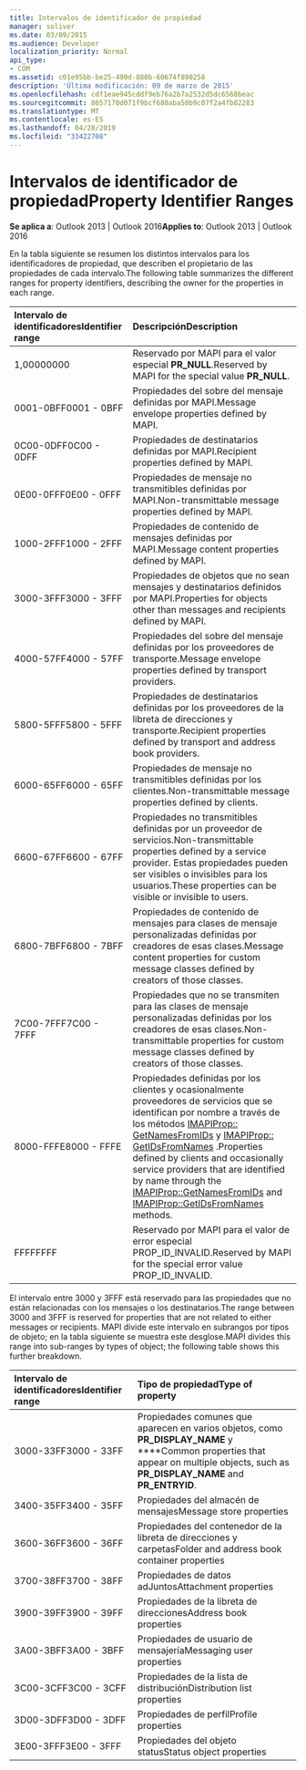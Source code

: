 ```yaml
---
title: Intervalos de identificador de propiedad
manager: soliver
ms.date: 03/09/2015
ms.audience: Developer
localization_priority: Normal
api_type:
- COM
ms.assetid: c01e95bb-be25-490d-880b-60674f890258
description: 'Última modificación: 09 de marzo de 2015'
ms.openlocfilehash: cdf1eae945cddf9eb76a2b7a2532d5dc6568beac
ms.sourcegitcommit: 8657170d071f9bcf680aba50b9c07f2a4fb82283
ms.translationtype: MT
ms.contentlocale: es-ES
ms.lasthandoff: 04/28/2019
ms.locfileid: "33422708"
---
```

# <a name="property-identifier-ranges"></a><span data-ttu-id="2fe61-103">Intervalos de identificador de propiedad</span><span class="sxs-lookup"><span data-stu-id="2fe61-103">Property Identifier Ranges</span></span>

  
  
<span data-ttu-id="2fe61-104">**Se aplica a**: Outlook 2013 | Outlook 2016</span><span class="sxs-lookup"><span data-stu-id="2fe61-104">**Applies to**: Outlook 2013 | Outlook 2016</span></span> 
  
<span data-ttu-id="2fe61-105">En la tabla siguiente se resumen los distintos intervalos para los identificadores de propiedad, que describen el propietario de las propiedades de cada intervalo.</span><span class="sxs-lookup"><span data-stu-id="2fe61-105">The following table summarizes the different ranges for property identifiers, describing the owner for the properties in each range.</span></span>
  
|<span data-ttu-id="2fe61-106">**Intervalo de identificadores**</span><span class="sxs-lookup"><span data-stu-id="2fe61-106">**Identifier range**</span></span>|<span data-ttu-id="2fe61-107">**Descripción**</span><span class="sxs-lookup"><span data-stu-id="2fe61-107">**Description**</span></span>|
|:-----|:-----|
|<span data-ttu-id="2fe61-108">1,0000</span><span class="sxs-lookup"><span data-stu-id="2fe61-108">0000</span></span>  <br/> |<span data-ttu-id="2fe61-109">Reservado por MAPI para el valor especial **PR_NULL**.</span><span class="sxs-lookup"><span data-stu-id="2fe61-109">Reserved by MAPI for the special value **PR_NULL**.</span></span>  <br/> |
|<span data-ttu-id="2fe61-110">0001-0BFF</span><span class="sxs-lookup"><span data-stu-id="2fe61-110">0001 - 0BFF</span></span>  <br/> |<span data-ttu-id="2fe61-111">Propiedades del sobre del mensaje definidas por MAPI.</span><span class="sxs-lookup"><span data-stu-id="2fe61-111">Message envelope properties defined by MAPI.</span></span>  <br/> |
|<span data-ttu-id="2fe61-112">0C00-0DFF</span><span class="sxs-lookup"><span data-stu-id="2fe61-112">0C00 - 0DFF</span></span>  <br/> |<span data-ttu-id="2fe61-113">Propiedades de destinatarios definidas por MAPI.</span><span class="sxs-lookup"><span data-stu-id="2fe61-113">Recipient properties defined by MAPI.</span></span>  <br/> |
|<span data-ttu-id="2fe61-114">0E00-0FFF</span><span class="sxs-lookup"><span data-stu-id="2fe61-114">0E00 - 0FFF</span></span>  <br/> |<span data-ttu-id="2fe61-115">Propiedades de mensaje no transmitibles definidas por MAPI.</span><span class="sxs-lookup"><span data-stu-id="2fe61-115">Non-transmittable message properties defined by MAPI.</span></span>  <br/> |
|<span data-ttu-id="2fe61-116">1000-2FFF</span><span class="sxs-lookup"><span data-stu-id="2fe61-116">1000 - 2FFF</span></span>  <br/> |<span data-ttu-id="2fe61-117">Propiedades de contenido de mensajes definidas por MAPI.</span><span class="sxs-lookup"><span data-stu-id="2fe61-117">Message content properties defined by MAPI.</span></span>  <br/> |
|<span data-ttu-id="2fe61-118">3000-3FFF</span><span class="sxs-lookup"><span data-stu-id="2fe61-118">3000 - 3FFF</span></span>  <br/> |<span data-ttu-id="2fe61-119">Propiedades de objetos que no sean mensajes y destinatarios definidos por MAPI.</span><span class="sxs-lookup"><span data-stu-id="2fe61-119">Properties for objects other than messages and recipients defined by MAPI.</span></span>  <br/> |
|<span data-ttu-id="2fe61-120">4000-57FF</span><span class="sxs-lookup"><span data-stu-id="2fe61-120">4000 - 57FF</span></span>  <br/> |<span data-ttu-id="2fe61-121">Propiedades del sobre del mensaje definidas por los proveedores de transporte.</span><span class="sxs-lookup"><span data-stu-id="2fe61-121">Message envelope properties defined by transport providers.</span></span>  <br/> |
|<span data-ttu-id="2fe61-122">5800-5FFF</span><span class="sxs-lookup"><span data-stu-id="2fe61-122">5800 - 5FFF</span></span>  <br/> |<span data-ttu-id="2fe61-123">Propiedades de destinatarios definidas por los proveedores de la libreta de direcciones y transporte.</span><span class="sxs-lookup"><span data-stu-id="2fe61-123">Recipient properties defined by transport and address book providers.</span></span>  <br/> |
|<span data-ttu-id="2fe61-124">6000-65FF</span><span class="sxs-lookup"><span data-stu-id="2fe61-124">6000 - 65FF</span></span>  <br/> |<span data-ttu-id="2fe61-125">Propiedades de mensaje no transmitibles definidas por los clientes.</span><span class="sxs-lookup"><span data-stu-id="2fe61-125">Non-transmittable message properties defined by clients.</span></span>  <br/> |
|<span data-ttu-id="2fe61-126">6600-67FF</span><span class="sxs-lookup"><span data-stu-id="2fe61-126">6600 - 67FF</span></span>  <br/> |<span data-ttu-id="2fe61-127">Propiedades no transmitibles definidas por un proveedor de servicios.</span><span class="sxs-lookup"><span data-stu-id="2fe61-127">Non-transmittable properties defined by a service provider.</span></span> <span data-ttu-id="2fe61-128">Estas propiedades pueden ser visibles o invisibles para los usuarios.</span><span class="sxs-lookup"><span data-stu-id="2fe61-128">These properties can be visible or invisible to users.</span></span>  <br/> |
|<span data-ttu-id="2fe61-129">6800-7BFF</span><span class="sxs-lookup"><span data-stu-id="2fe61-129">6800 - 7BFF</span></span>  <br/> |<span data-ttu-id="2fe61-130">Propiedades de contenido de mensajes para clases de mensaje personalizadas definidas por creadores de esas clases.</span><span class="sxs-lookup"><span data-stu-id="2fe61-130">Message content properties for custom message classes defined by creators of those classes.</span></span>  <br/> |
|<span data-ttu-id="2fe61-131">7C00-7FFF</span><span class="sxs-lookup"><span data-stu-id="2fe61-131">7C00 - 7FFF</span></span>  <br/> |<span data-ttu-id="2fe61-132">Propiedades que no se transmiten para las clases de mensaje personalizadas definidas por los creadores de esas clases.</span><span class="sxs-lookup"><span data-stu-id="2fe61-132">Non-transmittable properties for custom message classes defined by creators of those classes.</span></span>  <br/> |
|<span data-ttu-id="2fe61-133">8000-FFFE</span><span class="sxs-lookup"><span data-stu-id="2fe61-133">8000 - FFFE</span></span>  <br/> |<span data-ttu-id="2fe61-134">Propiedades definidas por los clientes y ocasionalmente proveedores de servicios que se identifican por nombre a través de los métodos [IMAPIProp:: GetNamesFromIDs](imapiprop-getnamesfromids.md) y [IMAPIProp:: GetIDsFromNames](imapiprop-getidsfromnames.md) .</span><span class="sxs-lookup"><span data-stu-id="2fe61-134">Properties defined by clients and occasionally service providers that are identified by name through the [IMAPIProp::GetNamesFromIDs](imapiprop-getnamesfromids.md) and [IMAPIProp::GetIDsFromNames](imapiprop-getidsfromnames.md) methods.</span></span>  <br/> |
|<span data-ttu-id="2fe61-135">FFFF</span><span class="sxs-lookup"><span data-stu-id="2fe61-135">FFFF</span></span>  <br/> |<span data-ttu-id="2fe61-136">Reservado por MAPI para el valor de error especial PROP_ID_INVALID.</span><span class="sxs-lookup"><span data-stu-id="2fe61-136">Reserved by MAPI for the special error value PROP_ID_INVALID.</span></span>  <br/> |
   
<span data-ttu-id="2fe61-137">El intervalo entre 3000 y 3FFF está reservado para las propiedades que no están relacionadas con los mensajes o los destinatarios.</span><span class="sxs-lookup"><span data-stu-id="2fe61-137">The range between 3000 and 3FFF is reserved for properties that are not related to either messages or recipients.</span></span> <span data-ttu-id="2fe61-138">MAPI divide este intervalo en subrangos por tipos de objeto; en la tabla siguiente se muestra este desglose.</span><span class="sxs-lookup"><span data-stu-id="2fe61-138">MAPI divides this range into sub-ranges by types of object; the following table shows this further breakdown.</span></span> 
  
|<span data-ttu-id="2fe61-139">**Intervalo de identificadores**</span><span class="sxs-lookup"><span data-stu-id="2fe61-139">**Identifier range**</span></span>|<span data-ttu-id="2fe61-140">**Tipo de propiedad**</span><span class="sxs-lookup"><span data-stu-id="2fe61-140">**Type of property**</span></span>|
|:-----|:-----|
|<span data-ttu-id="2fe61-141">3000-33FF</span><span class="sxs-lookup"><span data-stu-id="2fe61-141">3000 - 33FF</span></span>  <br/> |<span data-ttu-id="2fe61-142">Propiedades comunes que aparecen en varios objetos, como **PR_DISPLAY_NAME** y \*\*\*\*</span><span class="sxs-lookup"><span data-stu-id="2fe61-142">Common properties that appear on multiple objects, such as **PR_DISPLAY_NAME** and **PR_ENTRYID**.</span></span>  <br/> |
|<span data-ttu-id="2fe61-143">3400-35FF</span><span class="sxs-lookup"><span data-stu-id="2fe61-143">3400 - 35FF</span></span>  <br/> |<span data-ttu-id="2fe61-144">Propiedades del almacén de mensajes</span><span class="sxs-lookup"><span data-stu-id="2fe61-144">Message store properties</span></span>  <br/> |
|<span data-ttu-id="2fe61-145">3600-36FF</span><span class="sxs-lookup"><span data-stu-id="2fe61-145">3600 - 36FF</span></span>  <br/> |<span data-ttu-id="2fe61-146">Propiedades del contenedor de la libreta de direcciones y carpetas</span><span class="sxs-lookup"><span data-stu-id="2fe61-146">Folder and address book container properties</span></span>  <br/> |
|<span data-ttu-id="2fe61-147">3700-38FF</span><span class="sxs-lookup"><span data-stu-id="2fe61-147">3700 - 38FF</span></span>  <br/> |<span data-ttu-id="2fe61-148">Propiedades de datos adJuntos</span><span class="sxs-lookup"><span data-stu-id="2fe61-148">Attachment properties</span></span>  <br/> |
|<span data-ttu-id="2fe61-149">3900-39FF</span><span class="sxs-lookup"><span data-stu-id="2fe61-149">3900 - 39FF</span></span>  <br/> |<span data-ttu-id="2fe61-150">Propiedades de la libreta de direcciones</span><span class="sxs-lookup"><span data-stu-id="2fe61-150">Address book properties</span></span>  <br/> |
|<span data-ttu-id="2fe61-151">3A00-3BFF</span><span class="sxs-lookup"><span data-stu-id="2fe61-151">3A00 - 3BFF</span></span>  <br/> |<span data-ttu-id="2fe61-152">Propiedades de usuario de mensajería</span><span class="sxs-lookup"><span data-stu-id="2fe61-152">Messaging user properties</span></span>  <br/> |
|<span data-ttu-id="2fe61-153">3C00-3CFF</span><span class="sxs-lookup"><span data-stu-id="2fe61-153">3C00 - 3CFF</span></span>  <br/> |<span data-ttu-id="2fe61-154">Propiedades de la lista de distribución</span><span class="sxs-lookup"><span data-stu-id="2fe61-154">Distribution list properties</span></span>  <br/> |
|<span data-ttu-id="2fe61-155">3D00-3DFF</span><span class="sxs-lookup"><span data-stu-id="2fe61-155">3D00 - 3DFF</span></span>  <br/> |<span data-ttu-id="2fe61-156">Propiedades de perfil</span><span class="sxs-lookup"><span data-stu-id="2fe61-156">Profile properties</span></span>  <br/> |
|<span data-ttu-id="2fe61-157">3E00-3FFF</span><span class="sxs-lookup"><span data-stu-id="2fe61-157">3E00 - 3FFF</span></span>  <br/> |<span data-ttu-id="2fe61-158">Propiedades del objeto status</span><span class="sxs-lookup"><span data-stu-id="2fe61-158">Status object properties</span></span>  <br/> |
   


